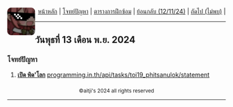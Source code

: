 <div align="right">
    <img src="https://raw.githubusercontent.com/aitji/practice/refs/heads/main/img/aitji-round.png" alt="aitji" align="left" width="64" height="auto">
    <p>
    <a href="../">หน้าหลัก</a> | 
    <a href="#โจทย์ปัญหา">โจทย์ปัญหา</a> | 
    <a href="../#ตารางการฝึกซ้อม">ตารางการฝึกซ้อม</a> |
    <a href="../12-11-24/">ย้อนกลับ (12/11/24)</a> |
    <a href="#">ถัดไป (ไม่พบ)</a> |
    </p>
</div>

<hr>

## วันพุธที่ 13 เดือน พ.ย. 2024

### โจทย์ปัญหา
1. **[เปิด พิด'โลก](./fruit/)** [programming.in.th/api/tasks/toi19_phitsanulok/statement](https://programming.in.th/api/tasks/toi19_phitsanulok/statement)


<div align="center"><sub>©aitji's 2024 all rights reserved</sub></div>
<hr>